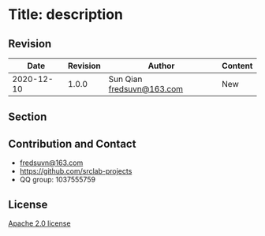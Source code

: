 # Title: description

## Revision

|Date|Revision|Author|Content|
|---|---|---|---|
|2020-12-10|1.0.0|Sun Qian <fredsuvn@163.com>|New|

## Section

## Contribution and Contact

* fredsuvn@163.com
* https://github.com/srclab-projects
* QQ group: 1037555759

## License

[Apache 2.0 license](https://www.apache.org/licenses/LICENSE-2.0.html)